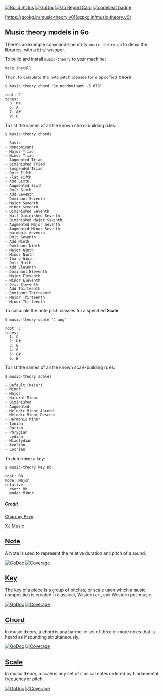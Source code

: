 [![Build Status](https://travis-ci.org/go-music-theory/music-theory.svg?branch=master)](https://travis-ci.org/go-music-theory/music-theory) [![GoDoc](https://godoc.org/gopkg.in/music-theory.v0?status.svg)](https://godoc.org/gopkg.in/music-theory.v0) [![Go Report Card](https://goreportcard.com/badge/gopkg.in/music-theory.v0)](https://goreportcard.com/report/gopkg.in/music-theory.v0) [![codebeat badge](https://codebeat.co/badges/2636c257-5ea9-47dd-8194-871e29178c46)](https://codebeat.co/projects/github-com-go-music-theory-music-theory)

[https://gopkg.in/music-theory.v0](gopkg.in/music-theory.v0)

## Music theory models in Go

There's an example command-line utility `music-theory.go` to demo the libraries, with a `bin/` wrapper.

To build and install `music-theory` to your machine:

    make install

Then, to calculate the note pitch classes for a specified **Chord**:

    $ music-theory chord "Cm nondominant -5 679"
    
    root: C
    tones:
      3: D#
      6: A
      7: A#
      9: D

To list the names of all the known chord-building rules:

    $ music-theory chords
    
    - Basic
    - Nondominant
    - Major Triad
    - Minor Triad
    - Augmented Triad
    - Diminished Triad
    - Suspended Triad
    - Omit Fifth
    - Flat Fifth
    - Add Sixth
    - Augmented Sixth
    - Omit Sixth
    - Add Seventh
    - Dominant Seventh
    - Major Seventh
    - Minor Seventh
    - Diminished Seventh
    - Half Diminished Seventh
    - Diminished Major Seventh
    - Augmented Major Seventh
    - Augmented Minor Seventh
    - Harmonic Seventh
    - Omit Seventh
    - Add Ninth
    - Dominant Ninth
    - Major Ninth
    - Minor Ninth
    - Sharp Ninth
    - Omit Ninth
    - Add Eleventh
    - Dominant Eleventh
    - Major Eleventh
    - Minor Eleventh
    - Omit Eleventh
    - Add Thirteenth
    - Dominant Thirteenth
    - Major Thirteenth
    - Minor Thirteenth

To calculate the note pitch classes for a specified **Scale**:

    $ music-theory scale "C aug"
    
    root: C
    tones:
      1: C
      2: D#
      3: E
      4: G
      5: G#
      6: B

To list the names of all the known scale-building rules:

    $ music-theory scales
    
    - Default (Major)
    - Minor
    - Major
    - Natural Minor
    - Diminished
    - Augmented
    - Melodic Minor Ascend
    - Melodic Minor Descend
    - Harmonic Minor
    - Ionian
    - Dorian
    - Phrygian
    - Lydian
    - Mixolydian
    - Aeolian
    - Locrian

To determine a key:

    $ music-theory key Db
    
    root: Db
    mode: Major
    relative:
      root: Bb
      mode: Minor

##### Credit

[Charney Kaye](https://charneykaye.com)

[XJ Music](https://xj.io)

## [Note](note/)

A Note is used to represent the relative duration and pitch of a sound.

[![GoDoc](https://godoc.org/gopkg.in/music-theory.v0/note?status.svg)](https://godoc.org/gopkg.in/music-theory.v0/note) [![Coverage](https://img.shields.io/badge/coverage-100%-brightgreen.svg?style=flat)](https://gocover.io/gopkg.in/music-theory.v0/note)

## [Key](key/)

The key of a piece is a group of pitches, or scale upon which a music composition is created in classical, Western art, and Western pop music.

[![GoDoc](https://godoc.org/gopkg.in/music-theory.v0/key?status.svg)](https://godoc.org/gopkg.in/music-theory.v0/key) [![Coverage](https://img.shields.io/badge/coverage-100%-brightgreen.svg?style=flat)](https://gocover.io/gopkg.in/music-theory.v0/key)

## [Chord](chord/)

In music theory, a chord is any harmonic set of three or more notes that is heard as if sounding simultaneously.

[![GoDoc](https://godoc.org/gopkg.in/music-theory.v0/chord?status.svg)](https://godoc.org/gopkg.in/music-theory.v0/chord) [![Coverage](https://img.shields.io/badge/coverage-100%-brightgreen.svg?style=flat)](https://gocover.io/gopkg.in/music-theory.v0/chord)

## [Scale](scale/)

In music theory, a scale is any set of musical notes ordered by fundamental frequency or pitch.

[![GoDoc](https://godoc.org/gopkg.in/music-theory.v0/scale?status.svg)](https://godoc.org/gopkg.in/music-theory.v0/scale) [![Coverage](https://img.shields.io/badge/coverage-100%-brightgreen.svg?style=flat)](https://gocover.io/gopkg.in/music-theory.v0/scale)
